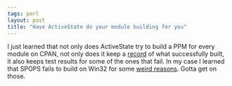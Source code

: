 ```yaml
---
tags: perl
layout: post
title: "Have ActiveState do your module building for you"
---
```




I just learned that not only does ActiveState try to build a PPM for every module on CPAN, not only does it keep a <a href="http://ppm.activestate.com/BuildStatus/5.8.html">record</a> of what successfully built, it also keeps test results for some of the ones that fail. In my case I learned that SPOPS fails to build on Win32 for some <a href="http://ppm.activestate.com/BuildStatus/5.8-windows/windows-5.8/SPOPS-0.76.txt">weird reasons</a>. Gotta get on those.


